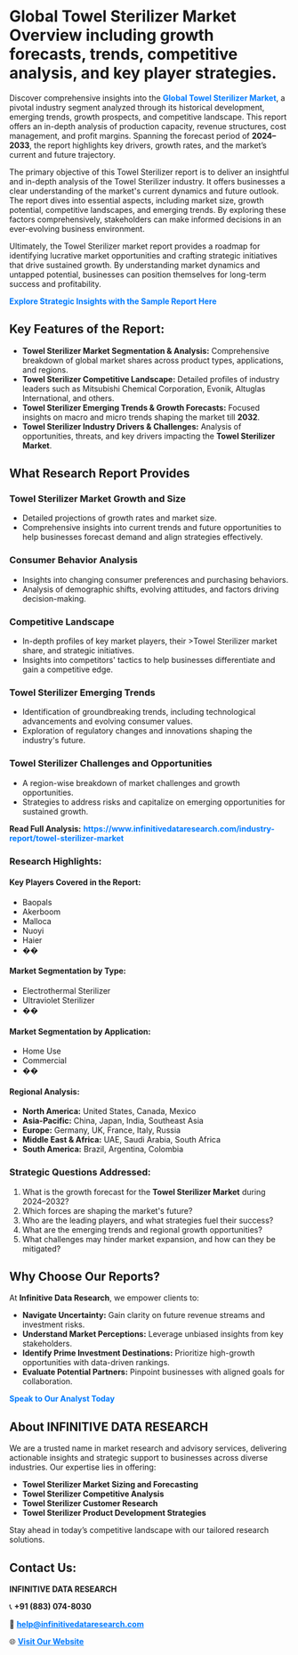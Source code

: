 <h1>Global Towel Sterilizer Market Overview including growth forecasts, trends, competitive analysis, and key player strategies.</h1>
<p>
Discover comprehensive insights into the 
<a href="https://www.infinitivedataresearch.com/industry-report/towel-sterilizer-market" rel="dofollow" style="color: #007BFF; text-decoration: none;"><strong>Global Towel Sterilizer Market</strong></a>, a pivotal industry segment analyzed through its historical development, emerging trends, growth prospects, and competitive landscape. This report offers an in-depth analysis of production capacity, revenue structures, cost management, and profit margins. Spanning the forecast period of <strong>2024–2033</strong>, the report highlights key drivers, growth rates, and the market’s current and future trajectory.
</p>
<p>
The primary objective of this Towel Sterilizer report is to deliver an insightful and in-depth analysis of the Towel Sterilizer industry. It offers businesses a clear understanding of the market's current dynamics and future outlook. The report dives into essential aspects, including market size, growth potential, competitive landscapes, and emerging trends. By exploring these factors comprehensively, stakeholders can make informed decisions in an ever-evolving business environment.
</p>
<p>
Ultimately, the Towel Sterilizer market report provides a roadmap for identifying lucrative market opportunities and crafting strategic initiatives that drive sustained growth. By understanding market dynamics and untapped potential, businesses can position themselves for long-term success and profitability.
</p>
<p>
<a href="https://www.infinitivedataresearch.com/request-sample/reportId=105086" style="color: #007BFF; text-decoration: none;"><strong>Explore Strategic Insights with the Sample Report Here</strong></a>
</p>

<h2>Key Features of the Report:</h2>
<ul>
<li><strong>Towel Sterilizer Market Segmentation & Analysis:</strong> Comprehensive breakdown of global market shares across product types, applications, and regions.</li>
<li><strong>Towel Sterilizer Competitive Landscape:</strong> Detailed profiles of industry leaders such as Mitsubishi Chemical Corporation, Evonik, Altuglas International, and others.</li>
<li><strong>Towel Sterilizer Emerging Trends & Growth Forecasts:</strong> Focused insights on macro and micro trends shaping the market till <strong>2032</strong>.</li>
<li><strong>Towel Sterilizer Industry Drivers & Challenges:</strong> Analysis of opportunities, threats, and key drivers impacting the <strong>Towel Sterilizer Market</strong>.</li>
</ul>

<h2>What Research Report Provides</h2>
<h3>Towel Sterilizer Market Growth and Size</h3>
<ul>
<li>Detailed projections of growth rates and market size.</li>
<li>Comprehensive insights into current trends and future opportunities to help businesses forecast demand and align strategies effectively.</li>
</ul>

<h3>Consumer Behavior Analysis</h3>
<ul>
<li>Insights into changing consumer preferences and purchasing behaviors.</li>
<li>Analysis of demographic shifts, evolving attitudes, and factors driving decision-making.</li>
</ul>

<h3>Competitive Landscape</h3>
<ul>
<li>In-depth profiles of key market players, their >Towel Sterilizer market share, and strategic initiatives.</li>
<li>Insights into competitors' tactics to help businesses differentiate and gain a competitive edge.</li>
</ul>

<h3>Towel Sterilizer Emerging Trends</h3>
<ul>
<li>Identification of groundbreaking trends, including technological advancements and evolving consumer values.</li>
<li>Exploration of regulatory changes and innovations shaping the industry's future.</li>
</ul>

<h3>Towel Sterilizer Challenges and Opportunities</h3>
<ul>
<li>A region-wise breakdown of market challenges and growth opportunities.</li>
<li>Strategies to address risks and capitalize on emerging opportunities for sustained growth.</li>
</ul>
<p><strong>Read Full Analysis:</strong> <a href="https://www.infinitivedataresearch.com/industry-report/towel-sterilizer-market" rel="dofollow" style="color: #007BFF; text-decoration: none;"><strong>https://www.infinitivedataresearch.com/industry-report/towel-sterilizer-market</strong></a></p>
<h3>Research Highlights:</h3>
<h4>Key Players Covered in the Report:</h4>
<ul><li>Baopals</li><li>Akerboom</li><li>Malloca</li><li>Nuoyi</li><li>Haier</li><li>��</li></ul>
<h4>Market Segmentation by Type:</h4>
<ul><li>Electrothermal Sterilizer</li><li>Ultraviolet Sterilizer</li><li>��</li></ul>
<h4>Market Segmentation by Application:</h4>
<ul><li>Home Use</li><li>Commercial</li><li>��</li></ul>

<h4>Regional Analysis:</h4>
<ul>
<li><strong>North America:</strong> United States, Canada, Mexico</li>
<li><strong>Asia-Pacific:</strong> China, Japan, India, Southeast Asia</li>
<li><strong>Europe:</strong> Germany, UK, France, Italy, Russia</li>
<li><strong>Middle East & Africa:</strong> UAE, Saudi Arabia, South Africa</li>
<li><strong>South America:</strong> Brazil, Argentina, Colombia</li>
</ul>

<h3>Strategic Questions Addressed:</h3>
<ol>
<li>What is the growth forecast for the <strong>Towel Sterilizer Market</strong> during 2024–2032?</li>
<li>Which forces are shaping the market's future?</li>
<li>Who are the leading players, and what strategies fuel their success?</li>
<li>What are the emerging trends and regional growth opportunities?</li>
<li>What challenges may hinder market expansion, and how can they be mitigated?</li>
</ol>

<h2>Why Choose Our Reports?</h2>
<p>At <strong>Infinitive Data Research</strong>, we empower clients to:</p>
<ul>
<li><strong>Navigate Uncertainty:</strong> Gain clarity on future revenue streams and investment risks.</li>
<li><strong>Understand Market Perceptions:</strong> Leverage unbiased insights from key stakeholders.</li>
<li><strong>Identify Prime Investment Destinations:</strong> Prioritize high-growth opportunities with data-driven rankings.</li>
<li><strong>Evaluate Potential Partners:</strong> Pinpoint businesses with aligned goals for collaboration.</li>
</ul>
<p><a href="https://www.infinitivedataresearch.com/industry-report/towel-sterilizer-market" rel="dofollow" style="color: #007BFF; text-decoration: none;"><strong>Speak to Our Analyst Today</strong></a></p>

<h2>About INFINITIVE DATA RESEARCH</h2>
<p>We are a trusted name in market research and advisory services, delivering actionable insights and strategic support to businesses across diverse industries. Our expertise lies in offering:</p>
<ul>
<li><strong>Towel Sterilizer Market Sizing and Forecasting</strong></li>
<li><strong>Towel Sterilizer Competitive Analysis</strong></li>
<li><strong>Towel Sterilizer Customer Research</strong></li>
<li><strong>Towel Sterilizer Product Development Strategies</strong></li>
</ul>
<p>Stay ahead in today’s competitive landscape with our tailored research solutions.</p>

<h2>Contact Us:</h2>
<p><strong>INFINITIVE DATA RESEARCH</strong></p>
<p>📞 <strong>+91 (883) 074-8030</strong></p>
<p>📧 <strong><a href="mailto:help@infinitivedataresearch.com" style="color: #007BFF;">help@infinitivedataresearch.com</a></strong></p>
<p>🌐 <strong><a href="https://www.infinitivedataresearch.com" rel="dofollow" style="color: #007BFF;">Visit Our Website</a></strong></p>